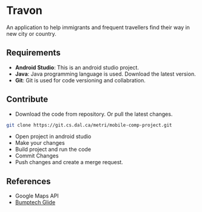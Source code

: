 # Travon

An application to help immigrants and frequent travellers find their way in new city or country.

## Requirements
- **Android Studio**: This is an android studio project.
- **Java**: Java programming language is used. Download the latest version.
- **Git**: Git is used for code versioning and collabration.

## Contribute
- Download the code from repository. Or pull the latest changes.
```sh
git clone https://git.cs.dal.ca/metri/mobile-comp-project.git
```
- Open project in android studio
- Make your changes
- Build project and run the code
- Commit Changes
- Push changes and create a merge request.

## References
- Google Maps API
- [Bumptech Glide](https://github.com/bumptech/glide)
